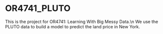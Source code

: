 # OR4741_PLUTO
This is the project for OR4741: Learning With Big Messy Data.\n
We use the PLUTO data to build a model to predict the land price in New York.

